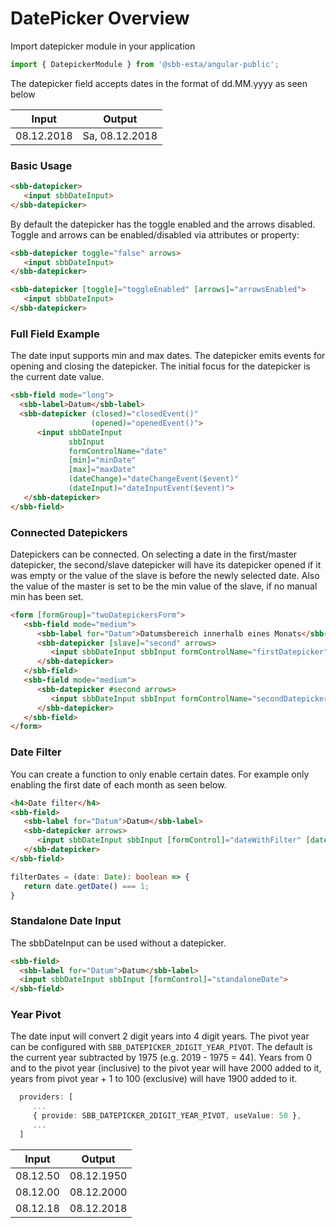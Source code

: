 # DatePicker Overview

Import datepicker module in your application 

```ts
import { DatepickerModule } from '@sbb-esta/angular-public';
```
The datepicker field accepts dates in the format of dd.MM.yyyy as seen below

| Input              | Output         |
| ------------------ | -------------- |
| 08.12.2018         | Sa, 08.12.2018 |

### Basic Usage
```html
<sbb-datepicker>
   <input sbbDateInput>
</sbb-datepicker>
```

By default the datepicker has the toggle enabled and the arrows disabled. Toggle and arrows can 
be enabled/disabled via attributes or property:

```html
<sbb-datepicker toggle="false" arrows>
   <input sbbDateInput>
</sbb-datepicker>

<sbb-datepicker [toggle]="toggleEnabled" [arrows]="arrowsEnabled">
   <input sbbDateInput>
</sbb-datepicker>
```


### Full Field Example
The date input supports min and max dates. The datepicker emits events for opening and closing the datepicker.
The initial focus for the datepicker is the current date value.

```html
<sbb-field mode="long">
  <sbb-label>Datum</sbb-label> 
  <sbb-datepicker (closed)="closedEvent()"
                  (opened)="openedEvent()">
      <input sbbDateInput
             sbbInput
             formControlName="date"
             [min]="minDate"
             [max]="maxDate"
             (dateChange)="dateChangeEvent($event)"
             (dateInput)="dateInputEvent($event)">
   </sbb-datepicker>
</sbb-field>
```

### Connected Datepickers
Datepickers can be connected. On selecting a date in the first/master datepicker, the second/slave 
datepicker will have its datepicker opened if it was empty or the value of the slave is before the 
newly selected date. Also the value of the master is set to be the min value of the slave, if no 
manual min has been set.

```html
<form [formGroup]="twoDatepickersForm">
   <sbb-field mode="medium">
      <sbb-label for="Datum">Datumsbereich innerhalb eines Monats</sbb-label>
      <sbb-datepicker [slave]="second" arrows>
         <input sbbDateInput sbbInput formControlName="firstDatepicker">
      </sbb-datepicker>
   </sbb-field>
   <sbb-field mode="medium">
      <sbb-datepicker #second arrows>
         <input sbbDateInput sbbInput formControlName="secondDatepicker">
      </sbb-datepicker>
   </sbb-field>
</form>
```

### Date Filter
You can create a function to only enable certain dates. For example only enabling the first date 
of each month as seen below.

```html
<h4>Date filter</h4>
<sbb-field>
   <sbb-label for="Datum">Datum</sbb-label>  
   <sbb-datepicker arrows>
      <input sbbDateInput sbbInput [formControl]="dateWithFilter" [dateFilter]="filterDates">
   </sbb-datepicker>
</sbb-field>
```

```ts
filterDates = (date: Date): boolean => {
   return date.getDate() === 1;
}
```

### Standalone Date Input
The sbbDateInput can be used without a datepicker.
```html
<sbb-field>
  <sbb-label for="Datum">Datum</sbb-label>
  <input sbbDateInput sbbInput [formControl]="standaloneDate">
</sbb-field>
```

### Year Pivot
The date input will convert 2 digit years into 4 digit years. The pivot year can be configured
with `SBB_DATEPICKER_2DIGIT_YEAR_PIVOT`. The default is the current year subtracted by 1975
(e.g. 2019 - 1975 = 44). Years from 0 and to the pivot year (inclusive) to the pivot year will
have 2000 added to it, years from pivot year + 1 to 100 (exclusive) will have 1900 added to it.

```typescript
  providers: [
     ...
     { provide: SBB_DATEPICKER_2DIGIT_YEAR_PIVOT, useValue: 50 },
     ...
  ]
```

| Input              | Output         |
| ------------------ | -------------- |
| 08.12.50           | 08.12.1950     |
| 08.12.00           | 08.12.2000     |
| 08.12.18           | 08.12.2018     |




